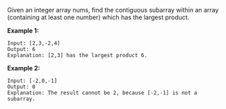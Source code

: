 Given an integer array nums, find the contiguous subarray within an array (containing at least one number) which has the largest product.

**Example 1:**
```
Input: [2,3,-2,4]
Output: 6
Explanation: [2,3] has the largest product 6.
```
**Example 2:**
```
Input: [-2,0,-1]
Output: 0
Explanation: The result cannot be 2, because [-2,-1] is not a subarray.
```